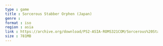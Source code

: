 ```yaml
---
type : game
title : Sorcerous Stabber Orphen (Japan)
genre : 
format : iso
region : asia
link : https://archive.org/download/PS2-ASIA-ROMS321COM/Sorcerous%20Stabber%20Orphen%20%28Japan%29.7z
size : 781MB
---
```

